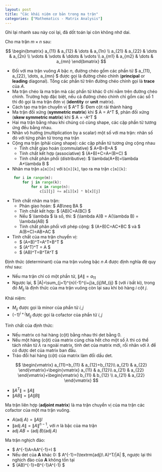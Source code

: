 ```yaml
---
layout: post
title: "Các khái niệm cơ bản trong ma trận"
categories: ["Mathematics - Matrix Analysis"]
---
```

Ghi lại nhanh sau này coi lại, đã dốt toán lại còn không nhớ dai.

Cho ma trận $m\times n$ sau:

$$ \begin{bmatrix} a_{11} & a_{12} & \dots & a_{1n} \\ 
                        a_{21} & a_{22} & \dots & a_{2n} \\
                        \vdots & \vdots & \ddots & \vdots \\
                        a_{m1} & a_{m2} & \dots & a_{mn} \end{bmatrix} $$

- Đối với ma trận vuông $A$ bậc $n$, đường chéo gồm các phần tử $ a_{11}, a_{22}, \dots, a_{mn} $ được gọi là đường chéo chính (**principal** or **leading** diagonal). Tổng các phần tử trên đường chéo chính gọi là **trace** của $A$.
- Ma trận chéo là ma trận mà các phần tử khác 0 chỉ nằm trên đường chéo chính. Trường hợp đặc biệt, nếu cả đường chéo chính chỉ gồm các số 1 thì đó gọi là ma trận đơn vị (**identity** or **unit** matrix).
- Cách tạo ma trận chuyển vị $ A^T $: Đem cột rải thành hàng
- Ma trận đối xứng (**symmetric matrix**) khi $ A = A^T $, phản đối xứng (**skew symmetric matrix**) khi $ A = -A^T $
- Hai ma trận bằng nhau khi chúng có cùng shape, các cặp phần tử tương ứng đều bằng nhau.
- Nhân vô hướng (multiplication by a scalar) một số với ma trận: nhân số đó với từng phần tử trong ma trận
- Cộng ma trận (phải cùng shape): các cặp phần tử tương ứng cộng nhau
    - Tính chất giao hoán (commulative) $ A+B=B+A $
    - Tính chất kết hợp (associative) $ (A+B)+C=A+(B+C) $
    - Tính chất phân phối (distributive): $ \lambda(A+B)=\lambda A+\lambda B $
- Nhân ma trận `a[m][n]` với `b[n][k]`, tạo ra ma trận `c[m][k]`:
    
```python
    for i in range(m):
        for j in range(k):
            for x in range(n):
                c[i][j] += a[i][x] * b[x][j]
```

- Tính chất nhân ma trận:
    - Phản giao hoán: $ AB\neq BA $
    - Tính chất kết hợp: $ (AB)C=A(BC) $
    - Nếu $ \lambda $ là số, thì: $ (\lambda A)B = A(\lambda B) = \lambda(AB) $
    - Tính chất phân phối với phép cộng: $ (A+B)C=AC+BC $ và $ A(B+C)=AB+AC $
- Tính chất của ma trận chuyển vị:
    - $ (A+B)^T=A^T+B^T $
    - $ (A^T)^T = A $
    - $ (AB)^T=B^TA^T $

Định thức (determinant) của ma trận vuông bậc $n$ $A$ được định nghĩa đệ quy như sau:

- Nếu ma trận chỉ có một phần tử, $\|A\| = a_{11}$
- Ngược lại, $ \|A\|=\sum_{j=1}^{n}(-1)^{i+j}a_{ij}M_{ij} $ (với $i$ bất kì), trong đó $M_{ij}$ là định thức của ma trận vuông còn lại sau khi bỏ hàng $i$ cột $j$.

Khái niệm:

- $M_{ij}$ được gọi là minor của phần tử $i,j$
- $(-1)^{i+j}M_{ij}$ được gọi là cofactor của phần tử $i,j$

Tính chất của định thức:

- Nếu matrix có hai hàng (cột) bằng nhau thì det bằng 0.
- Nếu một hàng (cột) của matrix cùng chia hết cho một số $\lambda$ thì có thể tách nhân tử $\lambda$ ra ngoài matrix, tính det của matrix mới, rồi nhân với $\lambda$ để có được det của matrix ban đầu.
- Tráo đổi hai hàng (cột) của matrix làm đổi dấu det.

$$ \begin{vmatrix} a_{11}+b_{11} & a_{12}+b_{12}\\ a_{21} & a_{22} \end{vmatrix}=\begin{vmatrix} a_{11} & a_{12}\\ a_{21} & a_{22} \end{vmatrix}+\begin{vmatrix} b_{11} & b_{12} \\ a_{21} & a_{22} \end{vmatrix} $$

- $\|A^T\|=\|A\|$
- $\|AB\|=\|A\|B\|$

Ma trận liên hợp (**adjoint matrix**) là ma trận chuyển vị của ma trận các cofactor của một ma trận vuông.

- $A(\textrm{adj}\ A) = \|A\|I$
- $\|\textrm{adj}\ A\|=\|A\|^{n-1}$, với $n$ là bậc của ma trận
- $\textrm{adj}\ AB=(\textrm{adj}\ B)(\textrm{adj}\ A)$

Ma trận nghịch đảo:

- $ A^{-1}A=AA^{-1}=I $
- Nếu det của **A** khác 0: $ A^{-1}=(\textrm{adj}\ A)^T/\|A\| $, ngược lại thì nghịch đảo của **A** không tồn tại
- $ (AB)^{-1}=B^{-1}A^{-1} $



